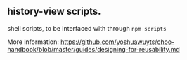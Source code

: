 ## history-view scripts.

shell scripts, to be interfaced with through `npm scripts`

More information:  https://github.com/yoshuawuyts/choo-handbook/blob/master/guides/designing-for-reusability.md
